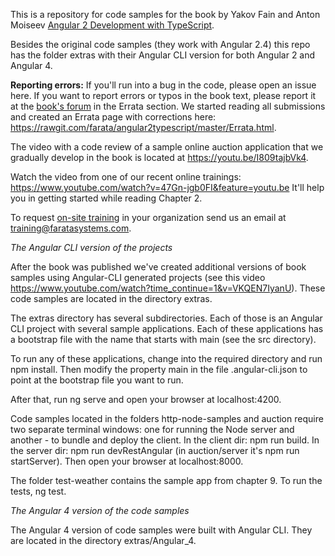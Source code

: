 This is a repository for code samples for the book by Yakov Fain and Anton Moiseev <a href="https://www.amazon.com/Angular-Development-TypeScript-Yakov-Fain/dp/1617293121">Angular 2 Development with TypeScript</a>. 

Besides the original code samples (they work with Angular 2.4) this repo has the folder extras with their Angular CLI version for both Angular 2 and Angular 4.

**Reporting errors:**  If you'll run into a bug in the code, please open an issue here. If you want to report errors or typos in the book text, please report it at the <a href="https://forums.manning.com/forums/angular-2-development-with-typescript">book's forum</a> in the Errata section. We started reading all submissions and created an Errata page with corrections here: https://rawgit.com/farata/angular2typescript/master/Errata.html. 

The video with a code review of a sample online auction application that we gradually develop in the book is located at https://youtu.be/I809tajbVk4.

Watch the video from one of our recent online trainings:
https://www.youtube.com/watch?v=47Gn-jgb0FI&feature=youtu.be
It'll help you in getting started while reading Chapter 2.

To request [on-site training](https://yakovfain.com/2016/10/01/angular-2-training-for-your-organization/) in your organization send us an email at training@faratasystems.com. 


*The Angular CLI version of the projects*

After the book was published we've created additional versions of book samples using Angular-CLI generated projects (see this video https://www.youtube.com/watch?time_continue=1&v=VKQEN7IyanU). These code samples are located in the directory extras. 

The extras directory has several subdirectories. Each of those is an Angular CLI project with several sample applications. Each of these applications has a bootstrap file with the name that starts with main (see the src directory). 

To run any of these applications, change into the required directory and run npm install. Then modify the property main in the file  .angular-cli.json to point at the bootstrap file you want to run.

After that, run ng serve and open your browser at localhost:4200.

Code samples located in the folders http-node-samples and auction require two separate terminal windows: one for running the Node server and another - to bundle and deploy the client. In the client dir: npm run build. In the server dir: npm run devRestAngular (in auction/server it's npm run startServer). Then open your browser at localhost:8000.

The folder test-weather contains the sample app from chapter 9. To run the tests, ng test.

*The Angular 4 version of the code samples*

The Angular 4 version of code samples were built with  Angular CLI. They are located in the directory extras/Angular_4.
